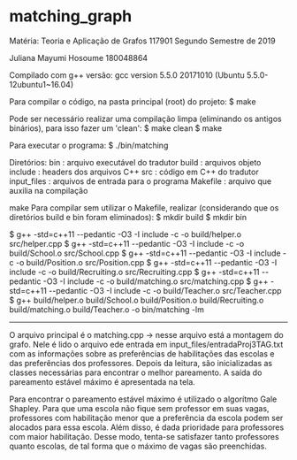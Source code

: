# matching_graph

Matéria: Teoria e Aplicação de Grafos 117901
Segundo Semestre de 2019

Juliana Mayumi Hosoume 180048864

Compilado com g++ versão:
gcc version 5.5.0 20171010 (Ubuntu 5.5.0-12ubuntu1~16.04)

Para compilar o código, na pasta principal (root) do projeto:
$ make

Pode ser necessário realizar uma compilação limpa (eliminando os antigos binários), para isso fazer um
'clean':
$ make clean
$ make

Para executar o programa:
$ ./bin/matching

Diretórios:
bin : arquivo executável do tradutor
build : arquivos objeto
include : headers dos arquivos C++
src : código em C++ do tradutor
input_files : arquivos de entrada para o programa
Makefile : arquivo que auxilia na compilação

make
Para compilar sem utilizar o Makefile, realizar (considerando que
    os diretórios build e bin foram eliminados):
$ mkdir build
$ mkdir bin

$ g++ -std=c++11 --pedantic -O3 -I include -c -o build/helper.o src/helper.cpp
$ g++ -std=c++11 --pedantic -O3 -I include -c -o build/School.o src/School.cpp
$ g++ -std=c++11 --pedantic -O3 -I include -c -o build/Position.o src/Position.cpp
$ g++ -std=c++11 --pedantic -O3 -I include -c -o build/Recruiting.o src/Recruiting.cpp
$ g++ -std=c++11 --pedantic -O3 -I include -c -o build/matching.o src/matching.cpp
$ g++ -std=c++11 --pedantic -O3 -I include -c -o build/Teacher.o src/Teacher.cpp
$ g++ build/helper.o build/School.o build/Position.o build/Recruiting.o build/matching.o build/Teacher.o -o bin/matching -lm

---

O arquivo principal é o matching.cpp  -> nesse arquivo está a montagem do grafo. Nele é lido o arquivo ede entrada em input_files/entradaProj3TAG.txt com as informações sobre as preferências de habilitações das escolas e das preferências dos professores. Depois da leitura, são inicializadas as classes necessárias para encontrar o melhor pareamento. A saída do pareamento estável máximo é apresentada na tela.

Para encontrar o pareamento estável máximo é utilizado o algorítmo Gale Shapley. Para que uma escola não fique sem professor em suas vagas, professores com habilitação menor que a preferência da escola podem ser alocados para essa escola. Além disso, é dada prioridade para professores com maior habilitação. Desse modo, tenta-se satisfazer tanto professores quanto escolas, de tal forma que o máximo de vagas são preenchidas.

